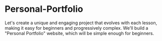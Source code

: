 # Personal-Portfolio
Let's create a unique and engaging project that evolves with each lesson, making it easy for beginners and progressively complex. We'll build a "Personal Portfolio" website, which will be simple enough for beginners.

